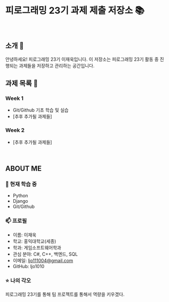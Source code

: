 # 피로그래밍 23기 과제 제출 저장소 📚
<br>

## 소개 🚀
안녕하세요! 피로그래밍 23기 이재욱입니다.
이 저장소는 피로그래밍 23기 활동 중 진행되는 과제들을 저장하고 관리하는 공간입니다.
<br>

## 과제 목록 📕
### Week 1
- Git/Github 기초 학습 및 실습
- [추후 추가될 과제들]

### Week 2
- [추후 추가될 과제들]
<br>

## ABOUT ME
### 🌱 현재 학습 중
- Python
- Django
- Git/Github

### 📫 프로필
- 이름: 이재욱
- 학교: 홍익대학교(세종)
- 학과: 게임소프트웨어학과
- 관심 분야: C#, C++, 백엔드, SQL
- 이메일: ljo111004@gmail.com
- GitHub: ljo1010

### ⭐ 나의 각오
피로그래밍 23기를 통해 팀 프로젝트를 통해서 역량을 키우겠다.
